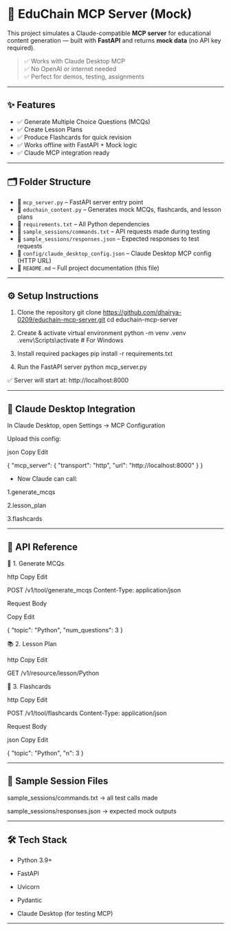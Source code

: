 # 🧠 EduChain MCP Server (Mock)

This project simulates a Claude-compatible **MCP server** for educational content generation — built with **FastAPI** and returns **mock data** (no API key required).

> ✅ Works with Claude Desktop MCP  
> ✅ No OpenAI or internet needed  
> ✅ Perfect for demos, testing, assignments

---

## ✨ Features

- ✅ Generate Multiple Choice Questions (MCQs)
- ✅ Create Lesson Plans
- ✅ Produce Flashcards for quick revision
- ✅ Works offline with FastAPI + Mock logic
- ✅ Claude MCP integration ready

---

## 🗂️ Folder Structure

- 📁 `mcp_server.py` – FastAPI server entry point
- 📁 `educhain_content.py` – Generates mock MCQs, flashcards, and lesson plans
- 📁 `requirements.txt` – All Python dependencies
- 📁 `sample_sessions/commands.txt` – API requests made during testing
- 📁 `sample_sessions/responses.json` – Expected responses to test requests
- 📁 `config/claude_desktop_config.json` – Claude Desktop MCP config (HTTP URL)
- 📁 `README.md` – Full project documentation (this file)

--- 

## ⚙️ Setup Instructions


 1. Clone the repository
git clone https://github.com/dhairya-0209/educhain-mcp-server.git
cd educhain-mcp-server

2. Create & activate virtual environment
python -m venv .venv
.venv\Scripts\activate  # For Windows

3. Install required packages
pip install -r requirements.txt

 4. Run the FastAPI server
python mcp_server.py

✅ Server will start at: http://localhost:8000

---

## 🔌 Claude Desktop Integration

In Claude Desktop, open Settings → MCP Configuration

Upload this config:

json
Copy
Edit

{
  "mcp_server": {
    "transport": "http",
    "url": "http://localhost:8000"
  }
}

 - Now Claude can call:

  1.generate_mcqs

  2.lesson_plan

  3.flashcards

   ---

## 📡 API Reference

🧠 1. Generate MCQs

http
Copy
Edit

POST /v1/tool/generate_mcqs
Content-Type: application/json

Request Body


Copy
Edit

{
  "topic": "Python",
  "num_questions": 3
}

📚 2. Lesson Plan

http
Copy
Edit

GET /v1/resource/lesson/Python

🔁 3. Flashcards

http
Copy
Edit

POST /v1/tool/flashcards
Content-Type: application/json

Request Body

json
Copy
Edit

{
  "topic": "Python",
  "n": 3
}

---  

## 🧪 Sample Session Files

sample_sessions/commands.txt → all test calls made

sample_sessions/responses.json → expected mock outputs

---

## 🛠️ Tech Stack

- Python 3.9+

- FastAPI

- Uvicorn

- Pydantic

- Claude Desktop (for testing MCP)

 ---

